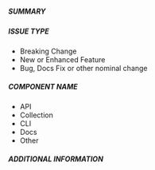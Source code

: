 ##### SUMMARY
<!--- Describe the change, including rationale and design decisions -->

<!---
If you are fixing an existing issue, please include "related #nnn" in your
commit message and your description; but you should still explain what
the change does. Also please make sure that if this PR has an attached JIRA, put AAP-<number>
in as the first entry for your PR title.
-->

##### ISSUE TYPE
<!--- Pick one below and delete the rest: -->
 - Breaking Change 
 - New or Enhanced Feature
 - Bug, Docs Fix or other nominal change

##### COMPONENT NAME
<!--- Name of the module/plugin/module/task -->
 - API
 - Collection
 - CLI
 - Docs
 - Other



##### ADDITIONAL INFORMATION
<!---
Include additional information to help people understand the change here.
For bugs that don't have a linked bug report, a step-by-step reproduction
of the problem is helpful.
  -->

<!--- Paste verbatim command output below, e.g. before and after your change -->
```

```
